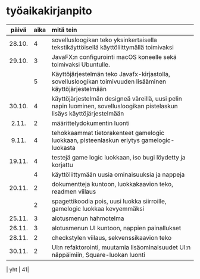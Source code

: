 # työaikakirjanpito

| päivä | aika | mitä tein  |
| :----:|:-----| :-----|
| 28.10. | 4    | sovellusloogikan teko yksinkertaisella tekstikäyttöisellä käyttöliittymällä toimivaksi
| 29.10. | 3 | JavaFX:n configurointi macOS koneelle sekä toimivaksi Ubuntulle. |
|  | 5 |   Käyttöjärjestelmän teko Javafx-kirjastolla, sovellusloogikan toimivuuden lisääminen käyttöjärjestelmään |
| 30.10. | 4  | käyttöjärjestelmän designeä väreillä, uusi pelin napin luominen, sovellusloogikan pistelaskun lisäys käyttöjärjestelmään |
| 2.11.      | 2    | määrittelydokumentin luonti |
| 9.11.      | 4    | tehokkaammat tietorakenteet gamelogic luokkaan, pisteenlaskun eriytys gamelogic-luokasta|
| 19.11.      | 4    | testejä game logic luokkaan, iso bugi löydetty ja korjattu|
|     | 4    | käyttöliittymään uusia ominaisuuksia ja nappeja|
| 20.11.      | 2    | dokumentteja kuntoon, luokkakaavion teko, readmen viilaus|
|       | 2    | spagettikoodia pois, uusi luokka siirroille, gamelogic luokkaa kevyemmäksi|
| 25.11.      | 3    | alotusmenun hahmotelma|
| 26.11.      | 3    | alotusmenun UI kuntoon, nappien painallukset|
| 28.11.      | 2    | checkstylen viilaus, sekvenssikaavion teko|
| 30.11.      | 2    | UI:n refaktorointi, muutamia lisäominaisuudet UI:n näppäimiin, Square-luokan luonti|

| yht   |   41| 
